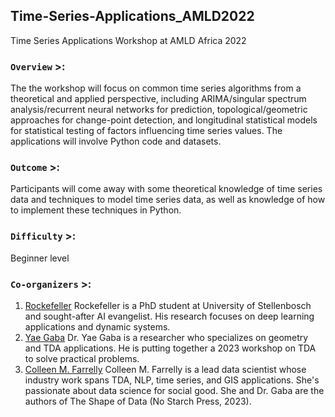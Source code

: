 ## Time-Series-Applications_AMLD2022
Time Series Applications Workshop at AMLD Africa 2022




### `Overview` >:  
The the workshop will focus on common time series algorithms from a theoretical and applied perspective, including ARIMA/singular spectrum analysis/recurrent neural networks for prediction, topological/geometric approaches for change-point detection, and longitudinal statistical models for statistical testing of factors influencing time series values. The applications will involve Python code and datasets.


### `Outcome` >: 
Participants will come away with some theoretical knowledge of time series data and techniques to model time series data, as well as knowledge of how to implement these techniques in Python.



### `Difficulty` >:  
Beginner level



### `Co-organizers` >: 
   1. [Rockefeller](https://www.linkedin.com/in/rockefeller-18b447111/) Rockefeller is a PhD student at University of Stellenbosch and sought-after AI evangelist. His research focuses on deep learning applications and dynamic systems. 
   2.  [Yae Gaba](https://www.linkedin.com/in/gabayae/) Dr. Yae Gaba is a researcher who specializes on geometry and TDA applications. He is putting together a 2023 workshop on TDA to solve practical problems. 
   3. [Colleen M. Farrelly](https://www.linkedin.com/in/colleenmfarrelly/) Colleen M. Farrelly is a lead data scientist whose industry work spans TDA, NLP, time series, and GIS applications. She's passionate about data science for social good. She and Dr. Gaba are the authors of The Shape of Data (No Starch Press, 2023).

